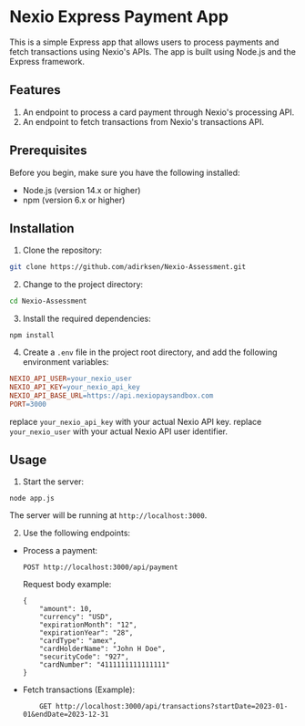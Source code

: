 # Nexio Express Payment App

This is a simple Express app that allows users to process payments and fetch transactions using Nexio's APIs. The app is built using Node.js and the Express framework.

## Features

1. An endpoint to process a card payment through Nexio's processing API.
2. An endpoint to fetch transactions from Nexio's transactions API.

## Prerequisites

Before you begin, make sure you have the following installed:

- Node.js (version 14.x or higher)
- npm (version 6.x or higher)

## Installation

1. Clone the repository:

```bash
git clone https://github.com/adirksen/Nexio-Assessment.git
```

2. Change to the project directory:

```bash
cd Nexio-Assessment
```

3. Install the required dependencies:

```console
npm install
```

4. Create a `.env` file in the project root directory, and add the following environment variables:

```makefile
NEXIO_API_USER=your_nexio_user
NEXIO_API_KEY=your_nexio_api_key
NEXIO_API_BASE_URL=https://api.nexiopaysandbox.com
PORT=3000
```

replace `your_nexio_api_key` with your actual Nexio API key.
replace `your_nexio_user` with your actual Nexio API user identifier.

## Usage

1. Start the server:

```console
node app.js
```

The server will be running at `http://localhost:3000`.

2.  Use the following endpoints:

* Process a payment:
    ```
    POST http://localhost:3000/api/payment
    ```

    Request body example:
    ```
    {
        "amount": 10,
        "currency": "USD",
        "expirationMonth": "12",
        "expirationYear": "28",
        "cardType": "amex",
        "cardHolderName": "John H Doe",
        "securityCode": "927", 
        "cardNumber": "4111111111111111"
    }
    ```

* Fetch transactions (Example):
    ```
        GET http://localhost:3000/api/transactions?startDate=2023-01-01&endDate=2023-12-31
    ```
